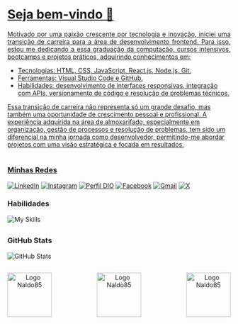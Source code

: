 
<h1>
    <a href="https://github.com/Naldo85">
    <span>Seja bem-vindo 👋</span> 
</h1>

<p align="justify">
 Motivado por uma paixão crescente por tecnologia e inovação, iniciei uma transição de carreira para a área de desenvolvimento frontend. Para isso, estou me dedicando a essa graduação da computação, cursos intensivos, bootcamps e projetos práticos, adquirindo conhecimentos em:
    
- Tecnologias: HTML, CSS, JavaScript, React.js, Node.js, Git.
- Ferramentas: Visual Studio Code e GitHub.
- Habilidades: desenvolvimento de interfaces responsivas, integração com APIs, versionamento de código e resolução de problemas técnicos.

Essa transição de carreira não representa só um grande desafio, mas também uma oportunidade de crescimento pessoal e profissional. A experiência adquirida na área de almoxarifado, especialmente em organização, gestão de processos e resolução de problemas, tem sido um diferencial na minha jornada como desenvolvedor, permitindo-me abordar projetos com uma visão estratégica e focada em resultados.
</p>

#

### Minhas Redes
[![LinkedIn](https://img.shields.io/badge/LinkedIn-0077B5?style=for-the-badge&logo=linkedin&logoColor=white)](https://www.linkedin.com/in/cleinaldo-souza/)
[![Instagram](https://img.shields.io/badge/-Instagram-%23E4405F?style=for-the-badge&logo=instagram&logoColor=white)](https://www.instagram.com/cleinaldosouza/)
[![Perfil DIO](https://img.shields.io/badge/-Perfil%20DIO-457?style=for-the-badge&logo=dio&logoColor=blue)](https://www.dio.me/users/scleinaldo85)
[![Facebook](https://img.shields.io/badge/Facebook-1877F2?style=for-the-badge&logo=facebook&logoColor=white)](https://www.facebook.com/naldo.dasilva.7)
[![Gmail](https://img.shields.io/badge/Gmail-333333?style=for-the-badge&logo=gmail&logoColor=red)](mailto:scleinaldo85@gmail.com")
[![X](https://img.shields.io/badge/X-%23000000.svg?style=for-the-badge&logo=X&logoColor=white)](https://x.com/@cleinaldo_85)

### Habilidades
![My Skills](https://skillicons.dev/icons?i=js,html,nodejs,css,git,github)

##

### GitHub Stats
![GitHub Stats](https://github-readme-stats.vercel.app/api?username=Naldo85&show_icons=true&theme=noctis_minimus&include_all_commits=true&count_private=true)
##


 <div align="center">
    <img align="left" alt="Logo Naldo85" width="100px" src="https://github.com/Naldo85/Naldo85/assets/82780957/400f1d02-2203-4d45-9701-992918a3c9ae"></a>
    <img align="center" alt="Logo Naldo85" width="100px" src="https://github.com/Naldo85/Naldo85/assets/82780957/400f1d02-2203-4d45-9701-992918a3c9ae"></a>
    <img align="right" alt="Logo Naldo85" width="100px" src="https://github.com/Naldo85/Naldo85/assets/82780957/400f1d02-2203-4d45-9701-992918a3c9ae"></a>
 </div>

  
 
<!---
Naldo85/Naldo85 is a ✨ special ✨ repository because its `README.md` (this file) appears on your GitHub profile.
You can click the Preview link to take a look at your changes.
--->
